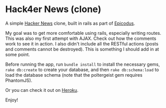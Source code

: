 # Hack4er News (clone)

A simple [Hacker News](https://news.ycombinator.com/news) clone, built in rails as part of
[Epicodus](http://epicodus.com).

My goal was to get more comfortable using rails, especially writing routes. This was also my first
attempt with AJAX. Check out how the comments work to see it in action. I also didn't include all
the RESTful actions (posts and comments cannot be destroyed). This is something I should add in at
some point.

Before running the app, run `bundle install` to install the necessary gems, `rake db:create` to
create your database, and then `rake db:schema:load` to load the database schema (note that the
poltergeist gem requires PhantomJS).

Or you can check it out on [Heroku](http://hack4r-news.herokuapp.com).

Enjoy!
